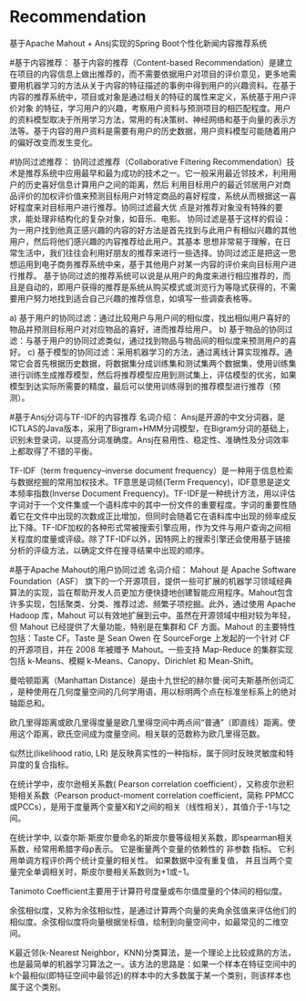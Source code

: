 # Recommendation
基于Apache Mahout + Ansj实现的Spring Boot个性化新闻内容推荐系统

#基于内容推荐： 
  基于内容的推荐（Content-based Recommendation）是建立在项目的内容信息上做出推荐的，而不需要依据用户对项目的评价意见，更多地需要用机器学习的方法从关于内容的特征描述的事例中得到用户的兴趣资料。在基于内容的推荐系统中，项目或对象是通过相关的特征的属性来定义，系统基于用户评价对象 的特征，学习用户的兴趣，考察用户资料与预测项目的相匹配程度。用户的资料模型取决于所用学习方法，常用的有决策树、神经网络和基于向量的表示方法等。基于内容的用户资料是需要有用户的历史数据，用户资料模型可能随着用户的偏好改变而发生变化。

#协同过滤推荐： 
  协同过滤推荐（Collaborative Filtering Recommendation）技术是推荐系统中应用最早和最为成功的技术之一。它一般采用最近邻技术，利用用户的历史喜好信息计算用户之间的距离，然后 利用目标用户的最近邻居用户对商品评价的加权评价值来预测目标用户对特定商品的喜好程度，系统从而根据这一喜好程度来对目标用户进行推荐。协同过滤最大优 点是对推荐对象没有特殊的要求，能处理非结构化的复杂对象，如音乐、电影。
  协同过滤是基于这样的假设：为一用户找到他真正感兴趣的内容的好方法是首先找到与此用户有相似兴趣的其他用户，然后将他们感兴趣的内容推荐给此用户。其基本 思想非常易于理解，在日常生活中，我们往往会利用好朋友的推荐来进行一些选择。协同过滤正是把这一思想运用到电子商务推荐系统中来，基于其他用户对某一内容的评价来向目标用户进行推荐。
  基于协同过滤的推荐系统可以说是从用户的角度来进行相应推荐的，而且是自动的，即用户获得的推荐是系统从购买模式或浏览行为等隐式获得的，不需要用户努力地找到适合自己兴趣的推荐信息，如填写一些调查表格等。

a)	基于用户的协同过滤：通过比较用户与用户间的相似度，找出相似用户喜好的物品并预测目标用户对对应物品的喜好，进而推荐给用户。 
b)	基于物品的协同过滤：与基于用户的协同过滤类似，通过找到物品与物品间的相似度来预测用户的喜好。 
c)	基于模型的协同过滤：采用机器学习的方法，通过离线计算实现推荐。通常它会首先根据历史数据，将数据集分成训练集和测试集两个数据集，使用训练集进行训练生成推荐模型，然后将推荐模型应用到测试集上，评估模型的优劣，如果模型到达实际所需要的精度，最后可以使用训练得到的推荐模型进行推荐（预测）。 

#基于Ansj分词与TF-IDF的内容推荐 
名词介绍： 
  Ansj是开源的中文分词器，是ICTLAS的Java版本，采用了Bigram+HMM分词模型，在Bigram分词的基础上，识别未登录词，以提高分词准确度。Ansj在易用性、稳定性、准确性及分词效率上都取得了不错的平衡。

  TF-IDF（term frequency–inverse document frequency）是一种用于信息检索与数据挖掘的常用加权技术。TF意思是词频(Term Frequency)，IDF意思是逆文本频率指数(Inverse Document Frequency)。TF-IDF是一种统计方法，用以评估字词对于一个文件集或一个语料库中的其中一份文件的重要程度。字词的重要性随着它在文件中出现的次数成正比增加，但同时会随着它在语料库中出现的频率成反比下降。TF-IDF加权的各种形式常被搜索引擎应用，作为文件与用户查询之间相关程度的度量或评级。除了TF-IDF以外，因特网上的搜索引擎还会使用基于链接分析的评级方法，以确定文件在搜寻结果中出现的顺序。

#基于Apache Mahout的用户协同过滤 
名词介绍： 
  Mahout 是 Apache Software Foundation（ASF） 旗下的一个开源项目，提供一些可扩展的机器学习领域经典算法的实现，旨在帮助开发人员更加方便快捷地创建智能应用程序。Mahout包含许多实现，包括聚类、分类、推荐过滤、频繁子项挖掘。此外，通过使用 Apache Hadoop 库，Mahout 可以有效地扩展到云中。虽然在开源领域中相对较为年轻，但 Mahout 已经提供了大量功能，特别是在集群和 CF 方面。Mahout 的主要特性包括：Taste CF。Taste 是 Sean Owen 在 SourceForge 上发起的一个针对 CF 的开源项目，并在 2008 年被赠予 Mahout。一些支持 Map-Reduce 的集群实现包括 k-Means、模糊 k-Means、Canopy、Dirichlet 和 Mean-Shift。

  曼哈顿距离（Manhattan Distance）是由十九世纪的赫尔曼·闵可夫斯基所创词汇 ，是种使用在几何度量空间的几何学用语，用以标明两个点在标准坐标系上的绝对轴距总和。

  欧几里得距离或欧几里得度量是欧几里得空间中两点间“普通”（即直线）距离。使用这个距离，欧氏空间成为度量空间。相关联的范数称为欧几里得范数。

  似然比(likelihood ratio, LR) 是反映真实性的一种指标，属于同时反映灵敏度和特异度的复合指标。

  在统计学中，皮尔逊相关系数( Pearson correlation coefficient），又称皮尔逊积矩相关系数（Pearson product-moment correlation coefficient，简称 PPMCC或PCCs），是用于度量两个变量X和Y之间的相关（线性相关），其值介于-1与1之间。

  在统计学中, 以查尔斯·斯皮尔曼命名的斯皮尔曼等级相关系数，即spearman相关系数，经常用希腊字母ρ表示。 它是衡量两个变量的依赖性的 非参数 指标。 它利用单调方程评价两个统计变量的相关性。 如果数据中没有重复值， 并且当两个变量完全单调相关时，斯皮尔曼相关系数则为+1或−1。

  Tanimoto Coefficient主要用于计算符号度量或布尔值度量的个体间的相似度。

  余弦相似度，又称为余弦相似性，是通过计算两个向量的夹角余弦值来评估他们的相似度。余弦相似度将向量根据坐标值，绘制到向量空间中，如最常见的二维空间。

  K最近邻(k-Nearest Neighbor，KNN)分类算法，是一个理论上比较成熟的方法，也是最简单的机器学习算法之一。该方法的思路是：如果一个样本在特征空间中的k个最相似(即特征空间中最邻近)的样本中的大多数属于某一个类别，则该样本也属于这个类别。
